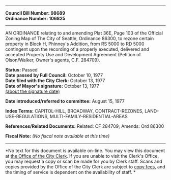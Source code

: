 * * * * *  
  
**Council Bill Number: [](#h0)[](#h2)98689**   
**Ordinance Number: 106825**  
  
* * * * *  
  
AN ORDINANCE relating to and amending Plat 36E, Page 103 of the Official Zoning Map of The City of Seattle, Ordinance 86300, to rezone certain property in Block H, Phinney's Addition, from RS 5000 to RD 5000 contingent upon the recording of a properly executed, delivered and accepted Property Use and Development Agreement (Petition of Olson/Walker, Owner's agents, C.F. 284709).  
  
**Status:** Passed   
**Date passed by Full Council:** October 10, 1977   
**Date filed with the City Clerk:** October 13, 1977   
**Date of Mayor's signature:** October 13, 1977   
[(about the signature date)](/~public/approvaldate.htm)   
  
  
**Date introduced/referred to committee:** August 15, 1977   
  
**Index Terms:** CAPITOL-HILL, BROADWAY, CONTRACT-REZONES, LAND-USE-REGULATIONS, MULTI-FAMILY-RESIDENTIAL-AREAS  
  
**References/Related Documents:** Related: CF 284709; Amends: Ord 86300  
  
**Fiscal Note:** *(No fiscal note available at this time)*  
  
* * * * *  
  
*No text for this document is available on-line. You may view this document at [the Office of the City Clerk](http://www.seattle.gov/leg/clerk/contactUs.htm). If you are unable to visit the Clerk's Office, you may request a copy or scan be made for you by Clerk staff. Scans and copies provided by the Office of the City Clerk are subject to [copy fees](http://clerk.seattle.gov/~public/clerkfees.htm), and the timing of service is dependent on the availability of staff. *  
  
  
